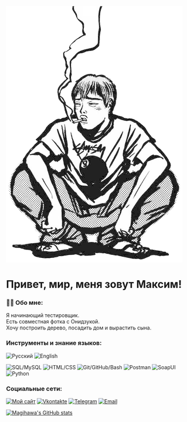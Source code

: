 [![Header](https://github.com/magihawa/magihawa/blob/main/assets/header.png)](https://magihawa.github.io/)

# Привет, мир, меня зовут Максим!

### 👨‍💻 Обо мне:

Я начинающий тестировщик.  
Есть совместная фотка с Онидзукой.  
Хочу построить дерево, посадить дом и вырастить сына.

### Инструменты и знание языков:

![Русский](https://img.shields.io/badge/Русский-indigo)
![English](https://img.shields.io/badge/English-indigo)

![SQL/MySQL](https://img.shields.io/badge/SQL/MySQL-teal)
![HTML/CSS](https://img.shields.io/badge/HTML/CSS-coral)
![Git/GitHub/Bash](https://img.shields.io/badge/Git/GitHub/Bash-seagreen)
![Postman](https://img.shields.io/badge/POSTMAN-red)
![SoapUI](https://img.shields.io/badge/SoapUI-gold)
![Python](https://img.shields.io/badge/Python-slateblue)

### Социальные сети:

[![Мой сайт](https://img.shields.io/badge/Мой_сайт-dodgerblue)](https://magihawa.github.io/)
[![Vkontakte](https://img.shields.io/badge/Вконтакте-dodgerblue)](https://www.vk.com/zugzwang)
[![Telegram](https://img.shields.io/badge/Телеграм-dodgerblue)](http://t.me/magihawa)
[![Email](https://img.shields.io/badge/Email-dodgerblue)](mailto:magihawa@gmail.com)

[![Magihawa's GitHub stats](https://github-readme-stats.vercel.app/api?username=magihawa&show_icons=true&theme=transparent)](https://github.com/magihawa/github-readme-stats)
